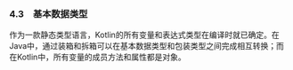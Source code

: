 ### 4.3　基本数据类型

作为一款静态类型语言，Kotlin的所有变量和表达式类型在编译时就已确定。在Java中，通过装箱和拆箱可以在基本数据类型和包装类型之间完成相互转换；而在Kotlin中，所有变量的成员方法和属性都是对象。

